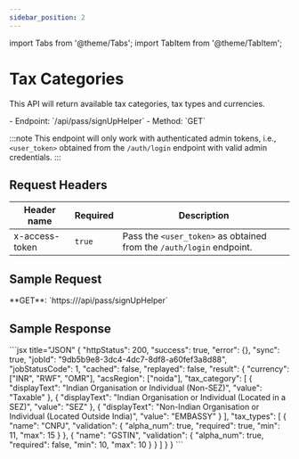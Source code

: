 ```yaml
---
sidebar_position: 2
---
```

import Tabs from '@theme/Tabs';
import TabItem from '@theme/TabItem';

# Tax Categories

This API will return available tax categories, tax types and currencies.

<div className="custom-block-peach">
- Endpoint: `/api/pass/signUpHelper` 
- Method: `GET`
</div>

:::note
This endpoint will only work with authenticated admin tokens, i.e., `<user_token>` obtained from the `/auth/login` endpoint with valid admin credentials.
:::
## Request Headers

| Header name    | Required | Description                                                          |
| -------------- | -------- | -------------------------------------------------------------------- |
| x-access-token | `true`   | Pass the `<user_token>` as obtained from the `/auth/login` endpoint. |

## Sample Request
<div className="custom-block-green">
 **GET**: `https://<api_url>/api/pass/signUpHelper`
</div>

## Sample Response
<Tabs>
    <TabItem value="ResponseJSON" label="Response JSON">
      ```jsx title="JSON"
{
   "httpStatus": 200,
   "success": true,
   "error": {},
   "sync": true,
   "jobId": "9db5b9e8-3dc4-4dc7-8df8-a60fef3a8d88",
   "jobStatusCode": 1,
   "cached": false,
   "replayed": false,
   "result": {
       "currency": ["INR", "RWF", "OMR"],
       "acsRegion": ["noida"],
       "tax_category": [
           {
               "displayText": "Indian Organisation or Individual (Non-SEZ)",
               "value": "Taxable"
           },
           {
               "displayText": "Indian Organisation or Individual (Located in a SEZ)",
               "value": "SEZ"
           },
           {
               "displayText": "Non-Indian Organisation or Individual (Located Outside India)",
               "value": "EMBASSY"
           }
       ],
       "tax_types": [
           {
               "name": "CNPJ",
               "validation": {
                   "alpha_num": true,
                   "required": true,
                   "min": 11,
                   "max": 15
               }
           },
           {
               "name": "GSTIN",
               "validation": {
                   "alpha_num": true,
                   "required": false,
                   "min": 10,
                   "max": 10
               }
           }
       ]
   }
}
```
</TabItem>
</Tabs>

